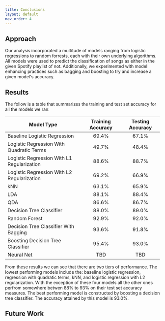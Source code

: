 ```yaml
---
title: Conclusions
layout: default
nav_order: 4
---
```


## Approach

Our analysis incorporated a multitude of models ranging from logistic regressions to random forrests, each with their own underlying algorithms. All models were used to predict the classification of songs as either in the given Spotify playlist of not. Additionally, we experimented with model enhancing practices such as bagging and boosting to try and increase a given model's accuracy. 

## Results

The follow is a table that summarizes the training and test set accuracy for all the models we ran:


|                 Model Type                 | Training Accuracy   | Testing Accuracy   |
|--------------------------------------------|:-------------------:|:------------------:|
|        Baseline Logistic Regression        |       69.4%         |       67.1%        |
|  Logistic Regression With Quadratic Terms  |       49.7%         |       48.4%        |
| Logistic Regression With L1 Regularization |       88.6%         |       88.7%        |
| Logistic Regression With L2 Regularization |       69.2%         |       66.9%        |
|                     kNN                    |       63.1%         |       65.9%        |
|                     LDA                    |       88.1%         |       88.4%        |
|                     QDA                    |       86.6%         |       86.7%        |
|          Decision Tree Classifier          |       88.0%         |       89.0%        |
|               Random Forest                |       92.9%         |       92.0%        |
|    Decision Tree Classifier With Bagging   |       93.6%         |       91.8%        |
|       Boosting Decision Tree Classifier    |       95.4%         |       93.0%        |
|                 Neural Net                 |       TBD           |       TBD          |

From these results we can see that there are two tiers of performance. The lowest performing models include the: baseline logistic regression, regression with quadratic terms, kNN, and logistic regression with L2 regularization. With the exception of these four models all the other ones perfrom somewhere betwen 88% to 93% on their test set accuracy measures. The best performing model is constructed by boosting a decision tree classifier. The accuracy attained by this model is 93.0%.

## Future Work
